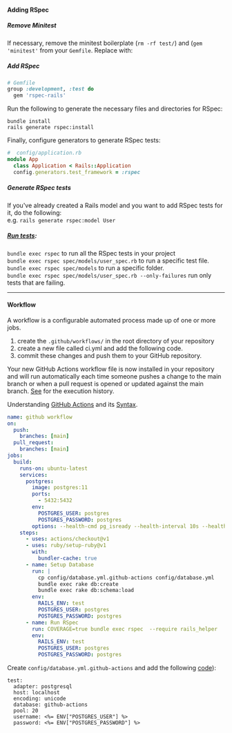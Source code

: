#### Adding RSpec

##### Remove Minitest

If necessary, remove the minitest boilerplate (`rm -rf test/`) and (`gem 'minitest'` from your `Gemfile`. Replace with: 

##### Add RSpec 
```ruby
# Gemfile
group :development, :test do
  gem 'rspec-rails'
```


Run the following to generate the necessary files and directories for RSpec:
```
bundle install
rails generate rspec:install
``` 

Finally, configure generators to generate RSpec tests:

```ruby
#  config/application.rb
module App
  class Application < Rails::Application
  config.generators.test_framework = :rspec
```
##### Generate RSpec tests
If you've already created a Rails model and you want to add RSpec tests for it, do the following: <br>
e.g. `rails generate rspec:model User`

##### [Run tests](https://manny.codes/7-ways-to-selectively-run-rspec-tests/):

`bundle exec rspec` to run all the RSpec tests in your project <br>
`bundle exec rspec spec/models/user_spec.rb` to run a specific test file. <br>
`bundle exec rspec spec/models` to run a specific folder. <br>
`bundle exec rspec spec/models/user_spec.rb --only-failures` run only tests that are failing. 

---

#### Workflow
A workflow is a configurable automated process made up of one or more jobs. 
1. create the `.github/workflows/` in the root directory of your repository
2. create a new file called ci.yml and add the following code.
3. commit these changes and push them to your GitHub repository.

Your new GitHub Actions workflow file is now installed in your repository and will run automatically each time someone pushes a change to the main branch or when a pull request is opened or updated against the main branch. [See](https://docs.github.com/en/actions/learn-github-actions/understanding-github-actions#viewing-the-activity-for-a-workflow-run) for the execution history. 

Understanding [GitHub Actions](https://docs.github.com/en/actions/learn-github-actions/understanding-github-actions) and its [Syntax](https://docs.github.com/en/actions/using-workflows/workflow-syntax-for-github-actions).

```yml
name: github workflow
on:
  push:
    branches: [main]
  pull_request:
    branches: [main]
jobs:
  build:
    runs-on: ubuntu-latest
    services:
      postgres:
        image: postgres:11
        ports:
          - 5432:5432
        env:
          POSTGRES_USER: postgres
          POSTGRES_PASSWORD: postgres
        options: --health-cmd pg_isready --health-interval 10s --health-timeout 5s --health-retries 5
    steps:
      - uses: actions/checkout@v1
      - uses: ruby/setup-ruby@v1
        with:
          bundler-cache: true
      - name: Setup Database
        run: |
          cp config/database.yml.github-actions config/database.yml
          bundle exec rake db:create
          bundle exec rake db:schema:load
        env:
          RAILS_ENV: test
          POSTGRES_USER: postgres
          POSTGRES_PASSWORD: postgres
      - name: Run RSpec
        run: COVERAGE=true bundle exec rspec  --require rails_helper
        env:
          RAILS_ENV: test
          POSTGRES_USER: postgres
          POSTGRES_PASSWORD: postgres

```

Create `config/database.yml.github-actions` and add the following [code](https://www.pibit.nl/github/actions/rails/postgres/rspec/tutorial/example/2019/09/23/github-actions-with-rails-postgres-and-rspec/)):
```
test:
  adapter: postgresql
  host: localhost
  encoding: unicode
  database: github-actions
  pool: 20
  username: <%= ENV["POSTGRES_USER"] %>
  password: <%= ENV["POSTGRES_PASSWORD"] %>
```
